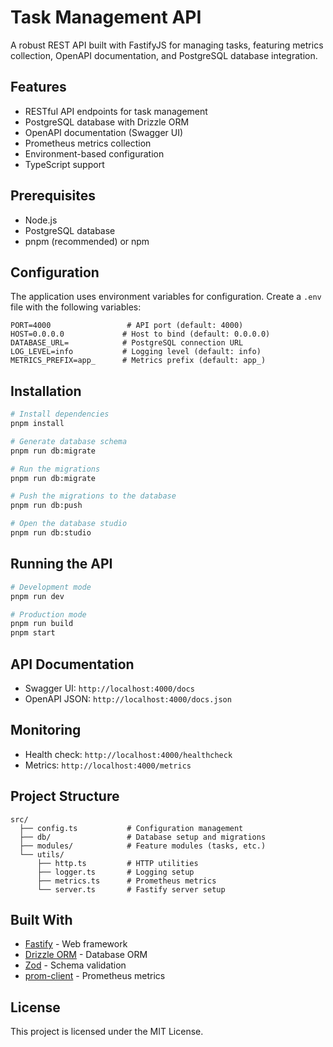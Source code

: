 # Task Management API

A robust REST API built with FastifyJS for managing tasks, featuring metrics collection, OpenAPI documentation, and PostgreSQL database integration.

## Features

- RESTful API endpoints for task management
- PostgreSQL database with Drizzle ORM
- OpenAPI documentation (Swagger UI)
- Prometheus metrics collection
- Environment-based configuration
- TypeScript support

## Prerequisites

- Node.js
- PostgreSQL database
- pnpm (recommended) or npm

## Configuration

The application uses environment variables for configuration. Create a `.env` file with the following variables:

```env
PORT=4000                 # API port (default: 4000)
HOST=0.0.0.0             # Host to bind (default: 0.0.0.0)
DATABASE_URL=            # PostgreSQL connection URL
LOG_LEVEL=info           # Logging level (default: info)
METRICS_PREFIX=app_      # Metrics prefix (default: app_)
```

## Installation

```sh
# Install dependencies
pnpm install

# Generate database schema
pnpm run db:migrate

# Run the migrations
pnpm run db:migrate

# Push the migrations to the database
pnpm run db:push

# Open the database studio
pnpm run db:studio
```

## Running the API

```sh
# Development mode
pnpm run dev

# Production mode
pnpm run build
pnpm start
```

## API Documentation

- Swagger UI: `http://localhost:4000/docs`
- OpenAPI JSON: `http://localhost:4000/docs.json`

## Monitoring

- Health check: `http://localhost:4000/healthcheck`
- Metrics: `http://localhost:4000/metrics`

## Project Structure

```
src/
  ├── config.ts           # Configuration management
  ├── db/                 # Database setup and migrations
  ├── modules/            # Feature modules (tasks, etc.)
  └── utils/
      ├── http.ts         # HTTP utilities
      ├── logger.ts       # Logging setup
      ├── metrics.ts      # Prometheus metrics
      └── server.ts       # Fastify server setup
```

## Built With

- [Fastify](https://fastify.dev/) - Web framework
- [Drizzle ORM](https://orm.drizzle.team/) - Database ORM
- [Zod](https://zod.dev/) - Schema validation
- [prom-client](https://www.npmjs.com/package/prom-client) - Prometheus metrics

## License

This project is licensed under the MIT License.
